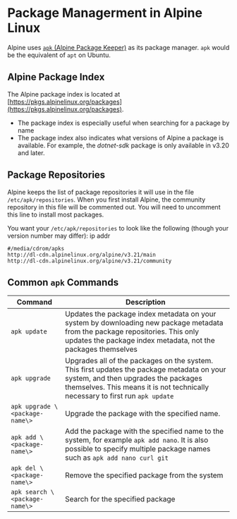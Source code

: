 # Package Managerment in Alpine Linux

Alpine uses [`apk` (Alpine Package Keeper)](https://docs.alpinelinux.org/user-handbook/0.1a/Working/apk.html) as its package manager.  `apk` would be the equivalent of `apt` on Ubuntu.

## Alpine Package Index

The Alpine package index is located at [https://pkgs.alpinelinux.org/packages](https://pkgs.alpinelinux.org/packages).

- The package index is especially useful when searching for a package by name
- The package index also indicates what versions of Alpine a package is available.  For example, the *dotnet-sdk* package is only available in v3.20 and later.

## Package Repositories

Alpine keeps the list of package repositories it will use in the file `/etc/apk/repositories`.  When you first install Alpine, the community repository in this file will be commented out.  You will need to uncomment this line to install most packages.

You want your `/etc/apk/repositories` to look like the following (though your version number may differ):
ip addr

```output
#/media/cdrom/apks
http://dl-cdn.alpinelinux.org/alpine/v3.21/main
http://dl-cdn.alpinelinux.org/alpine/v3.21/community
```

## Common `apk` Commands

| **Command**                    | **Description**                    |
|--------------------------------|------------------------------------|
| `apk update`                   | Updates the package index metadata on your system by downloading new package metadata from the package repositories.  This only updates the package index metadata, not the packages themselves |
| `apk upgrade`                  | Upgrades all of the packages on the system.  This first updates the package metadata on your system, and then upgrades the packages themselves.  This means it is not technically necessary to first run `apk update` |
| `apk upgrade \<package-name\>` | Upgrade the package with the specified name.  |
| `apk add \<package-name\>`     | Add the package with the specified name to the system, for example `apk add nano`.  It is also possible to specify multiple package names such as `apk add nano curl git` |
| `apk del \<package-name\>`     | Remove the specified package from the system  |
| `apk search \<package-name\>`  | Search for the specified package              |

